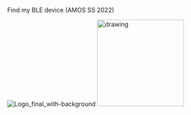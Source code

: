 Find my BLE device (AMOS SS 2022)

![Logo_final_with-background](https://user-images.githubusercontent.com/74047429/171005004-852a82e3-6a90-407f-88ab-9918376a2454.png)
<img src="https://user-images.githubusercontent.com/74047429/171005004-852a82e3-6a90-407f-88ab-9918376a2454.png" alt="drawing" width="200"/>
